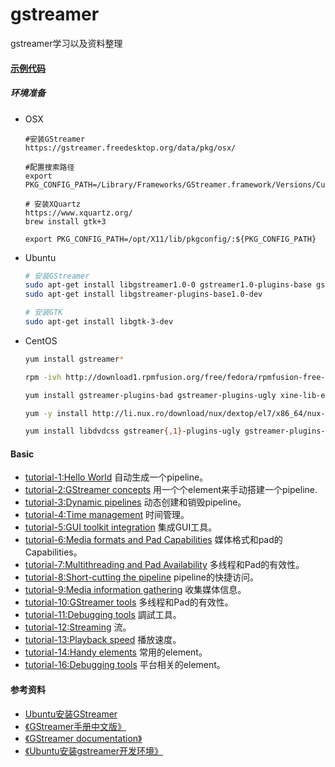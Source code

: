 # gstreamer
gstreamer学习以及资料整理

#### [示例代码](https://gstreamer.freedesktop.org/documentation/tutorials/basic/index.html)
##### 环境准备
+ OSX
    ```shell
    #安装GStreamer
    https://gstreamer.freedesktop.org/data/pkg/osx/

    #配置搜索路径
    export PKG_CONFIG_PATH=/Library/Frameworks/GStreamer.framework/Versions/Current/lib/pkgconfig/

    # 安装XQuartz
    https://www.xquartz.org/
    brew install gtk+3

    export PKG_CONFIG_PATH=/opt/X11/lib/pkgconfig/:${PKG_CONFIG_PATH}
    ```
+ Ubuntu
    ```sh
    # 安装GStreamer
    sudo apt-get install libgstreamer1.0-0 gstreamer1.0-plugins-base gstreamer1.0-plugins-good gstreamer1.0-plugins-bad gstreamer1.0-plugins-ugly gstreamer1.0-libav gstreamer1.0-doc gstreamer1.0-tools
    sudo apt-get install libgstreamer-plugins-base1.0-dev

    # 安装GTK
    sudo apt-get install libgtk-3-dev 

    ```
+ CentOS
    ```sh
    yum install gstreamer*
    
    rpm -ivh http://download1.rpmfusion.org/free/fedora/rpmfusion-free-release-stable.noarch.rpm

    yum install gstreamer-plugins-bad gstreamer-plugins-ugly xine-lib-extras-nonfree gstreamer-ffmpeg

    yum -y install http://li.nux.ro/download/nux/dextop/el7/x86_64/nux-dextop-release-0-5.el7.nux.noarch.rpm

    yum install libdvdcss gstreamer{,1}-plugins-ugly gstreamer-plugins-bad-nonfree gstreamer1-plugins-bad-freeworld
    ```

#### Basic
+ [tutorial-1:Hello World](https://blog.csdn.net/sakulafly/article/details/19398257) 自动生成一个pipeline。
+ [tutorial-2:GStreamer concepts](https://blog.csdn.net/sakulafly/article/details/20862459) 用一个个element来手动搭建一个pipeline.
+ [tutorial-3:Dynamic pipelines](https://blog.csdn.net/sakulafly/article/details/20936067) 动态创建和销毁pipeline。
+ [tutorial-4:Time management](https://blog.csdn.net/sakulafly/article/details/20992879) 时间管理。
+ [tutorial-5:GUI toolkit integration](https://blog.csdn.net/sakulafly/article/details/21186641) 集成GUI工具。
+ [tutorial-6:Media formats and Pad Capabilities](https://blog.csdn.net/sakulafly/article/details/21299519) 媒体格式和pad的Capabilities。
+ [tutorial-7:Multithreading and Pad Availability](https://blog.csdn.net/sakulafly/article/details/21318313) 多线程和Pad的有效性。
+ [tutorial-8:Short-cutting the pipeline](https://blog.csdn.net/sakulafly/article/details/21318313) pipeline的快捷访问。
+ [tutorial-9:Media information gathering](https://blog.csdn.net/sakulafly/article/details/21399039) 收集媒体信息。
+ [tutorial-10:GStreamer tools](https://blog.csdn.net/sakulafly/article/details/21318313) 多线程和Pad的有效性。
+ [tutorial-11:Debugging tools](https://blog.csdn.net/sakulafly/article/details/21455637) 調試工具。
+ [tutorial-12:Streaming](https://blog.csdn.net/sakulafly/article/details/21611539) 流。
+ [tutorial-13:Playback speed](https://blog.csdn.net/sakulafly/article/details/21648155) 播放速度。
+ [tutorial-14:Handy elements](https://blog.csdn.net/sakulafly/article/details/21748777) 常用的element。
+ [tutorial-16:Debugging tools](https://blog.csdn.net/sakulafly/article/details/21825383) 平台相关的element。



#### 参考资料
+ [Ubuntu安装GStreamer](http://lifestyletransfer.com/how-to-install-gstreamer-on-ubuntu/)
+ [《GStreamer手册中文版》](http://vdisk.weibo.com/s/aCBK5zPhF_0pu)
+ [《GStreamer documentation》](https://gstreamer.freedesktop.org/documentation/)
+ [《Ubuntu安装gstreamer开发环境》](https://www.cnblogs.com/xiaojianliu/articles/9418398.html)
